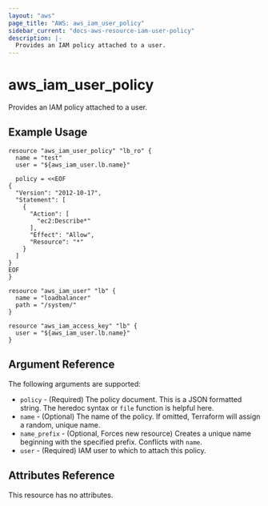 ```yaml
---
layout: "aws"
page_title: "AWS: aws_iam_user_policy"
sidebar_current: "docs-aws-resource-iam-user-policy"
description: |-
  Provides an IAM policy attached to a user.
---
```


# aws_iam_user_policy

Provides an IAM policy attached to a user.

## Example Usage

```hcl
resource "aws_iam_user_policy" "lb_ro" {
  name = "test"
  user = "${aws_iam_user.lb.name}"

  policy = <<EOF
{
  "Version": "2012-10-17",
  "Statement": [
    {
      "Action": [
        "ec2:Describe*"
      ],
      "Effect": "Allow",
      "Resource": "*"
    }
  ]
}
EOF
}

resource "aws_iam_user" "lb" {
  name = "loadbalancer"
  path = "/system/"
}

resource "aws_iam_access_key" "lb" {
  user = "${aws_iam_user.lb.name}"
}
```

## Argument Reference

The following arguments are supported:

* `policy` - (Required) The policy document. This is a JSON formatted string.
	The heredoc syntax or `file` function is helpful here.
* `name` - (Optional) The name of the policy. If omitted, Terraform will assign a random, unique name.
* `name_prefix` - (Optional, Forces new resource) Creates a unique name beginning with the specified prefix. Conflicts with `name`.
* `user` - (Required) IAM user to which to attach this policy.

## Attributes Reference

This resource has no attributes.
